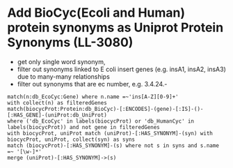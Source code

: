 # Add BioCyc(Ecoli and Human) protein synonyms as Uniprot Protein Synonyms (LL-3080)

- get only single word synonym, 
- filter out synonyms linked to E coli insert genes (e.g. insA1, insA2, insA3) due to many-many relationships
- filter out synonyms that are ec number, e.g. 3.4.24.-
```
match(n:db_EcoCyc:Gene) where n.name =~'ins[A-Z][0-9]+'
with collect(n) as filteredGenes
match(biocycProt:Protein:db_BioCyc)-[:ENCODES]-(gene)-[:IS]-()-[:HAS_GENE]-(uniProt:db_UniProt)
where ('db_EcoCyc' in labels(biocycProt) or 'db_HumanCyc' in labels(biocycProt)) and not gene in filteredGenes
with biocycProt, uniProt match (uniProt)-[:HAS_SYNONYM]-(syn) with biocycProt, uniProt, collect(syn) as syns
match (biocycProt)-[:HAS_SYNONYM]-(s) where not s in syns and s.name =~ '[\w-]*'
merge (uniProt)-[:HAS_SYNONYM]->(s)
```
 